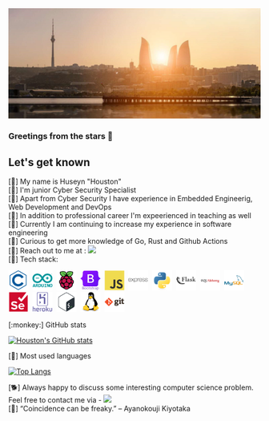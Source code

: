 <img src="./assets/baku4.jpg?raw=true" />   

### Greetings from the stars :dizzy:


## Let's get known 
[:rat:] My name is Huseyn "Houston"  
[:ox:] I'm junior Cyber Security Specialist  
[:tiger2:] Apart from Cyber Security I have experience in Embedded Engineerig, Web Development and DevOps  
[:rabbit2:] In addition to professional career I'm expeerienced in teaching as well   
[:dragon:] Currently I am continuing to increase my experience in software engineering    
[:snake:] Curious to get more knowledge of Go, Rust and Github Actions   
[:racehorse:] Reach out to me at :   <a href="https://www.linkedin.com/in/huseyn-gambarov-0243651b1"> <img src="https://img.shields.io/badge/LinkedIn-0077B5?style=for-the-badge&logo=linkedin&logoColor=white" width=64px /> </a>   
[:goat:] Tech stack:  
<div>

  <img src="https://github.com/devicons/devicon/blob/master/icons/c/c-line.svg" title="React" alt="React" width="40" height="40"/>&nbsp;
  <img src="https://github.com/devicons/devicon/blob/master/icons/arduino/arduino-original-wordmark.svg" title="Arduino" alt="Arduino" width="40" height="40"/>&nbsp;
  <img src="https://github.com/devicons/devicon/blob/master/icons/raspberrypi/raspberrypi-original.svg" title="Arduino" alt="Arduino" width="40" height="40"/>&nbsp;
  <img src="https://github.com/devicons/devicon/blob/master/icons/bootstrap/bootstrap-original-wordmark.svg" title="Bootstrap" alt="Bootstrap" width="40" height="40"/>&nbsp;
  <img src="https://github.com/devicons/devicon/blob/master/icons/javascript/javascript-original.svg" title="JavaScript" alt="JavaScript" width="40" height="40"/>&nbsp;
  <img src="https://github.com/devicons/devicon/blob/master/icons/express/express-original-wordmark.svg" title="ExpressJS" alt="ExpressJS" width="40" height="40"/>&nbsp;
  <img src="https://github.com/devicons/devicon/blob/master/icons/python/python-original.svg" title="Python" alt="Python" width="40" height="40"/>&nbsp; 
  <img style="background-color: white" src="https://github.com/devicons/devicon/blob/master/icons/flask/flask-original-wordmark.svg" title="Flask" alt="Flask" width="40" height="40"/>&nbsp;
  <img src="https://github.com/devicons/devicon/blob/master/icons/sqlalchemy/sqlalchemy-original-wordmark.svg" title="SQLAlchemy" alt="SQLAlchemy" width="40" height="40"/>&nbsp;
  <img src="https://github.com/devicons/devicon/blob/master/icons/mysql/mysql-original-wordmark.svg" title="MySQL"  alt="MySQL" width="40" height="40"/>&nbsp;
  <img src="https://github.com/devicons/devicon/blob/master/icons/selenium/selenium-original.svg" title="Selenium"  alt="Selenium" width="40" height="40"/>&nbsp;
  <img src="https://github.com/devicons/devicon/blob/master/icons/heroku/heroku-original-wordmark.svg" title="Heroku"  alt="Heroku" width="40" height="40"/>&nbsp;
  <img src="https://github.com/devicons/devicon/blob/master/icons/bash/bash-original.svg" title="Bash"  alt="Bash" width="40" height="40"/>&nbsp;
  <img src="https://github.com/devicons/devicon/blob/master/icons/linux/linux-original.svg" title="Linux"  alt="Linux" width="40" height="40"/>&nbsp;
  <img src="https://github.com/devicons/devicon/blob/master/icons/git/git-original-wordmark.svg" title="Git" alt="Git" width="40" height="40"/>&nbsp;

</div>
[:monkey:] GitHub stats

[![Houston's GitHub stats](https://github-readme-stats-flame-gamma.vercel.app/api?username=Houston2812&count_private=true&show_icons=true&theme=tokyonight&hide_border=true&include_all_commits)](https://github.com/Houston2812/Houston2812)  

[:rooster:] Most used languages  

[![Top Langs](https://github-readme-stats-flame-gamma.vercel.app/api/top-langs/?username=Houston2812&langs_count=4&layout=compact)](https://github.com/Houston2812/Houston2812)  

[:dog2:] Always happy to discuss some interesting computer science problem. Feel free to contact me via - <a href="mailto:huseyn.gambarov.std@bhos.edu.az?subject=[GitHub]%20Discussion">  <img src="https://img.shields.io/badge/Microsoft_Outlook-0078D4?style=for-the-badge&logo=microsoft-outlook&logoColor=white" width=100px/> </a>  
[:pig2:] “Coincidence can be freaky.” – Ayanokouji Kiyotaka 

<!--
**Houston2812/Houston2812** is a ✨ _special_ ✨ repository because its `README.md` (this file) appears on your GitHub profile.

Here are some ideas to get you started:

- 🔭 I’m currently working on ...
- 🌱 I’m currently learning ...
- 👯 I’m looking to collaborate on ...
- 🤔 I’m looking for help with ...
- 💬 Ask me about ...
- 📫 How to reach me: ...
- 😄 Pronouns: ...
- ⚡ Fun fact: ...
-->
